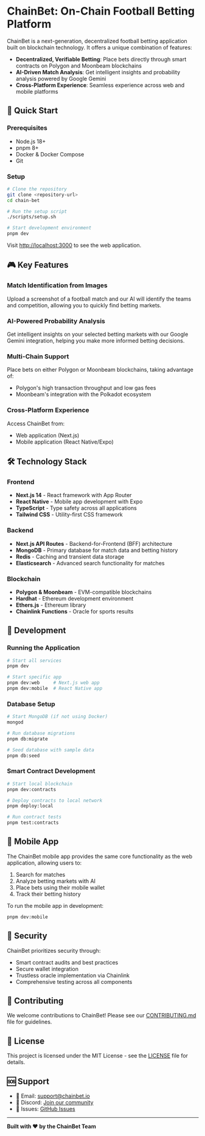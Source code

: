 # ChainBet: On-Chain Football Betting Platform

ChainBet is a next-generation, decentralized football betting application built on blockchain technology. It offers a unique combination of features:

- **Decentralized, Verifiable Betting**: Place bets directly through smart contracts on Polygon and Moonbeam blockchains
- **AI-Driven Match Analysis**: Get intelligent insights and probability analysis powered by Google Gemini
- **Cross-Platform Experience**: Seamless experience across web and mobile platforms

## 🚀 Quick Start

### Prerequisites
- Node.js 18+
- pnpm 8+
- Docker & Docker Compose
- Git

### Setup
```bash
# Clone the repository
git clone <repository-url>
cd chain-bet

# Run the setup script
./scripts/setup.sh

# Start development environment
pnpm dev
```

Visit [http://localhost:3000](http://localhost:3000) to see the web application.

## 🎮 Key Features

### Match Identification from Images
Upload a screenshot of a football match and our AI will identify the teams and competition, allowing you to quickly find betting markets.

### AI-Powered Probability Analysis
Get intelligent insights on your selected betting markets with our Google Gemini integration, helping you make more informed betting decisions.

### Multi-Chain Support
Place bets on either Polygon or Moonbeam blockchains, taking advantage of:
- Polygon's high transaction throughput and low gas fees
- Moonbeam's integration with the Polkadot ecosystem

### Cross-Platform Experience
Access ChainBet from:
- Web application (Next.js)
- Mobile application (React Native/Expo)

## 🛠️ Technology Stack

### Frontend
- **Next.js 14** - React framework with App Router
- **React Native** - Mobile app development with Expo
- **TypeScript** - Type safety across all applications
- **Tailwind CSS** - Utility-first CSS framework

### Backend
- **Next.js API Routes** - Backend-for-Frontend (BFF) architecture
- **MongoDB** - Primary database for match data and betting history
- **Redis** - Caching and transient data storage
- **Elasticsearch** - Advanced search functionality for matches

### Blockchain
- **Polygon & Moonbeam** - EVM-compatible blockchains
- **Hardhat** - Ethereum development environment
- **Ethers.js** - Ethereum library
- **Chainlink Functions** - Oracle for sports results

## 🧪 Development

### Running the Application

```bash
# Start all services
pnpm dev

# Start specific app
pnpm dev:web     # Next.js web app
pnpm dev:mobile  # React Native app
```

### Database Setup

```bash
# Start MongoDB (if not using Docker)
mongod

# Run database migrations
pnpm db:migrate

# Seed database with sample data
pnpm db:seed
```

### Smart Contract Development

```bash
# Start local blockchain
pnpm dev:contracts

# Deploy contracts to local network
pnpm deploy:local

# Run contract tests
pnpm test:contracts
```

## 📱 Mobile App

The ChainBet mobile app provides the same core functionality as the web application, allowing users to:

1. Search for matches
2. Analyze betting markets with AI
3. Place bets using their mobile wallet
4. Track their betting history

To run the mobile app in development:

```bash
pnpm dev:mobile
```

## 🔐 Security

ChainBet prioritizes security through:

- Smart contract audits and best practices
- Secure wallet integration
- Trustless oracle implementation via Chainlink
- Comprehensive testing across all components

## 🤝 Contributing

We welcome contributions to ChainBet! Please see our [CONTRIBUTING.md](CONTRIBUTING.md) file for guidelines.

## 📄 License

This project is licensed under the MIT License - see the [LICENSE](LICENSE) file for details.

## 🆘 Support

- 📧 Email: support@chainbet.io
- 💬 Discord: [Join our community](https://discord.gg/chainbet)
- 🐛 Issues: [GitHub Issues](https://github.com/chainbet/chain-bet/issues)

---

**Built with ❤️ by the ChainBet Team**